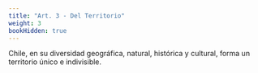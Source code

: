 ```yaml
---
title: "Art. 3 - Del Territorio"
weight: 3
bookHidden: true
---
```


Chile, en su diversidad geográfica, natural, histórica y cultural, forma un territorio único e indivisible.

